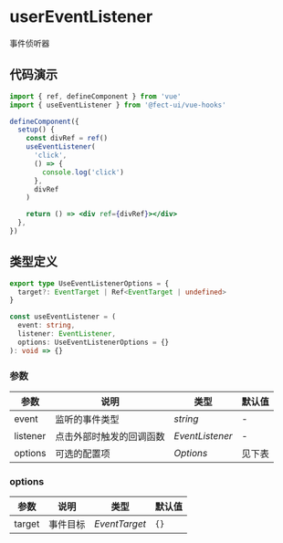 # userEventListener

事件侦听器

## 代码演示

```jsx
import { ref, defineComponent } from 'vue'
import { useEventListener } from '@fect-ui/vue-hooks'

defineComponent({
  setup() {
    const divRef = ref()
    useEventListener(
      'click',
      () => {
        console.log('click')
      },
      divRef
    )

    return () => <div ref={divRef}></div>
  },
})
```

## 类型定义

```ts
export type UseEventListenerOptions = {
  target?: EventTarget | Ref<EventTarget | undefined>
}

const useEventListener = (
  event: string,
  listener: EventListener,
  options: UseEventListenerOptions = {}
): void => {}
```

### 参数

| 参数     | 说明                     | 类型            | 默认值 |
| -------- | ------------------------ | --------------- | ------ |
| event    | 监听的事件类型           | _string_        | -      |
| listener | 点击外部时触发的回调函数 | _EventListener_ | -      |
| options  | 可选的配置项             | _Options_       | 见下表 |

### options

| 参数   | 说明     | 类型          | 默认值 |
| ------ | -------- | ------------- | ------ |
| target | 事件目标 | _EventTarget_ | `{}`   |
